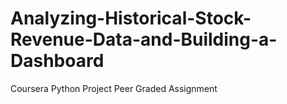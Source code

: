 # Analyzing-Historical-Stock-Revenue-Data-and-Building-a-Dashboard
Coursera Python Project Peer Graded Assignment 
